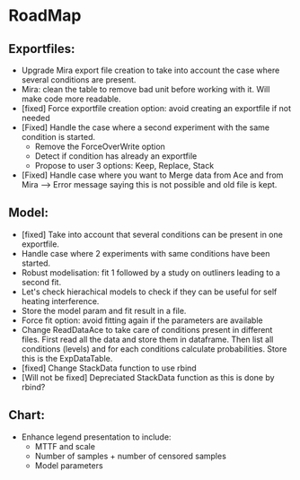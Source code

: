 # RoadMap

## Exportfiles:
- Upgrade Mira export file creation to take into account the case where several conditions are present.
- Mira: clean the table to remove bad unit before working with it. Will make code more readable.
- [fixed] Force exportfile creation option: avoid creating an exportfile if not needed
- [Fixed] Handle the case where a second experiment with the same condition is started.
  - Remove the ForceOverWrite option
  - Detect if condition has already an exportfile
  - Propose to user 3 options: Keep, Replace, Stack
- [Fixed] Handle case where you want to Merge data from Ace and from Mira --> Error message saying this is not possible and old file is kept.

## Model:
- [fixed] Take into account that several conditions can be present in one exportfile.
- Handle case where 2 experiments with same conditions have been started.
- Robust modelisation: fit 1 followed by a study on outliners leading to a second fit.
- Let's check hierachical models to check if they can be useful for self heating interference.
- Store the model param and fit result in a file.
- Force fit option: avoid fitting again if the parameters are available
- Change ReadDataAce to take care of conditions present in different files. First read all the data and store them in dataframe. Then list all conditions (levels) and for each conditions calculate probabilities. Store this is the ExpDataTable.
- [fixed] Change StackData function to use rbind
- [Will not be fixed] Depreciated StackData function as this is done by rbind?

## Chart:
- Enhance legend presentation to include:
  - MTTF and scale
  - Number of samples + number of censored samples
  - Model parameters
